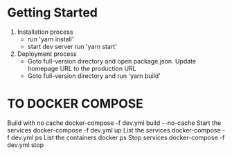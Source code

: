 # Getting Started

1. Installation process
    - run 'yarn install'
    - start dev server run 'yarn start'
2. Deployment process
    - Goto full-version directory and open package.json. Update homepage URL to the production URL
    - Goto full-version directory and run 'yarn build'

# TO DOCKER COMPOSE

Build with no cache
    docker-compose -f dev.yml build --no-cache
Start the services
    docker-compose -f dev.yml up
List the services
    docker-compose -f dev.yml ps
List the containers
    docker ps
Stop services
    docker-compose -f dev.yml stop